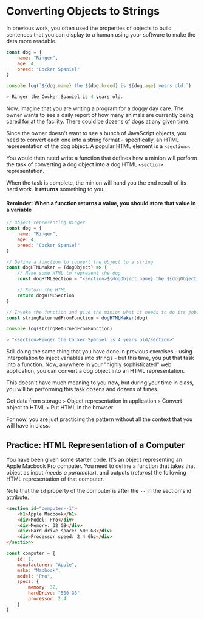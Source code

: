 # Converting Objects to Strings

In previous work, you often used the properties of objects to build sentences that you can display to a human using your software to make the data more readable.

```js
const dog = {
	name: "Ringer",
	age: 4,
	breed: "Cocker Spaniel"
}

console.log(`${dog.name} the ${dog.breed} is ${dog.age} years old.`)

> Ringer the Cocker Spaniel is 4 years old.
```

Now, imagine that you are writing a program for a doggy day care. The owner  wants to see a daily report of how many animals are currently being cared for at the facility. There could be dozens of dogs at any given time.

Since the owner doesn't want to see a bunch of JavaScript objects, you need to convert each one into a string format - specifically, an HTML representation of the dog object. A popular HTML element is a `<section>`.

You would then need write a function that defines how a minion will perform the task of converting a dog object into a dog HTML `<section>` representation.

When the task is complete, the minion will hand you the end result of its hard work. It **returns** something to you.

#### Reminder: When a function returns a value, you should store that value in a variable

```js
// Object representing Ringer
const dog = {
	name: "Ringer",
	age: 4,
	breed: "Cocker Spaniel"
}

// Define a function to convert the object to a string
const dogHTMLMaker = (dogObject) => {
	// Make some HTML to represent the dog
	const dogHTMLSection = "<section>${dogObject.name} the ${dogObject.breed} is ${dogObject.age} years old/section>"

	// Return the HTML
	return dogHTMLSection
}

// Invoke the function and give the minion what it needs to do its job.
const stringReturnedFromFunction = dogHTMLMaker(dog)

console.log(stringReturnedFromFunction)

> "<section>Ringer the Cocker Spaniel is 4 years old/section>"
```

Still doing the same thing that you have done in previous exercises - using interpolation to inject variables into strings - but this time, you put that task into a function. Now, anywhere in your "highly sophisticated" web application, you can convert a dog object into an HTML representation.

This doesn't have much meaning to you now, but during your time in class, you will be performing this task dozens and dozens of times.

Get data from storage `>` Object representation in application `>` Convert object to HTML `>` Put HTML in the browser

For now, you are just practicing the pattern without all the context that you will have in class.

## Practice: HTML Representation of a Computer

You have been given some starter code. It's an object representing an Apple Macbook Pro computer. You need to define a function that takes that object as input (_needs a parameter_), and outputs (_returns_) the following HTML representation of that computer.

Note that the `id` property of the computer is after the `--` in the section's id attribute.

```html
<section id="computer--1">
	<h1>Apple Macbook</h1>
	<div>Model: Pro</div>
	<div>Memory: 32 GB</div>
	<div>Hard drive space: 500 GB</div>
	<div>Processor speed: 2.4 Ghz</div>
</section>
```


```js
const computer = {
	id: 1,
	manufacturer: "Apple",
	make: "Macbook",
	model: "Pro",
	specs: {
		memory: 32,
		hardDrive: "500 GB",
		processor: 2.4
	}
}
```

